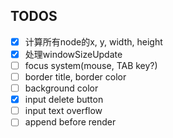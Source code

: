 ## TODOS
- [x] 计算所有node的x, y, width, height
- [x] 处理windowSizeUpdate
- [ ] focus system(mouse, TAB key?)
- [ ] border title, border color
- [ ] background color
- [x] input delete button
- [ ] input text overflow
- [ ] append before render
